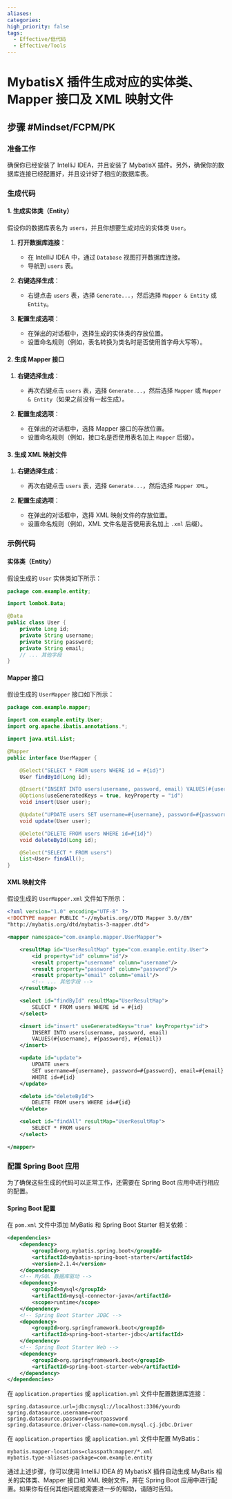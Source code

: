 ```yaml
---
aliases: 
categories: 
high_priority: false
tags:
  - Effective/低代码
  - Effective/Tools
---
```

#  MybatisX 插件生成对应的实体类、Mapper 接口及 XML 映射文件

## 步骤  #Mindset/FCPM/PK 
### 准备工作

确保你已经安装了 IntelliJ IDEA，并且安装了 MybatisX 插件。另外，确保你的数据库连接已经配置好，并且设计好了相应的数据库表。

### 生成代码

#### 1. 生成实体类（Entity）

假设你的数据库表名为 `users`，并且你想要生成对应的实体类 `User`。

1. **打开数据库连接**：
   - 在 IntelliJ IDEA 中，通过 `Database` 视图打开数据库连接。
   - 导航到 `users` 表。

2. **右键选择生成**：
   - 右键点击 `users` 表，选择 `Generate...`，然后选择 `Mapper & Entity` 或 `Entity`。

3. **配置生成选项**：
   - 在弹出的对话框中，选择生成的实体类的存放位置。
   - 设置命名规则（例如，表名转换为类名时是否使用首字母大写等）。

#### 2. 生成 Mapper 接口

1. **右键选择生成**：
   - 再次右键点击 `users` 表，选择 `Generate...`，然后选择 `Mapper` 或 `Mapper & Entity`（如果之前没有一起生成）。

2. **配置生成选项**：
   - 在弹出的对话框中，选择 Mapper 接口的存放位置。
   - 设置命名规则（例如，接口名是否使用表名加上 `Mapper` 后缀）。

#### 3. 生成 XML 映射文件

1. **右键选择生成**：
   - 再次右键点击 `users` 表，选择 `Generate...`，然后选择 `Mapper XML`。

2. **配置生成选项**：
   - 在弹出的对话框中，选择 XML 映射文件的存放位置。
   - 设置命名规则（例如，XML 文件名是否使用表名加上 `.xml` 后缀）。

### 示例代码

#### 实体类（Entity）

假设生成的 `User` 实体类如下所示：

```java
package com.example.entity;

import lombok.Data;

@Data
public class User {
    private Long id;
    private String username;
    private String password;
    private String email;
    // ... 其他字段
}
```

#### Mapper 接口

假设生成的 `UserMapper` 接口如下所示：

```java
package com.example.mapper;

import com.example.entity.User;
import org.apache.ibatis.annotations.*;

import java.util.List;

@Mapper
public interface UserMapper {

    @Select("SELECT * FROM users WHERE id = #{id}")
    User findById(Long id);

    @Insert("INSERT INTO users(username, password, email) VALUES(#{username}, #{password}, #{email})")
    @Options(useGeneratedKeys = true, keyProperty = "id")
    void insert(User user);

    @Update("UPDATE users SET username=#{username}, password=#{password}, email=#{email} WHERE id=#{id}")
    void update(User user);

    @Delete("DELETE FROM users WHERE id=#{id}")
    void deleteById(Long id);

    @Select("SELECT * FROM users")
    List<User> findAll();
}
```

#### XML 映射文件

假设生成的 `UserMapper.xml` 文件如下所示：

```xml
<?xml version="1.0" encoding="UTF-8" ?>
<!DOCTYPE mapper PUBLIC "-//mybatis.org//DTD Mapper 3.0//EN"
"http://mybatis.org/dtd/mybatis-3-mapper.dtd">

<mapper namespace="com.example.mapper.UserMapper">

    <resultMap id="UserResultMap" type="com.example.entity.User">
        <id property="id" column="id"/>
        <result property="username" column="username"/>
        <result property="password" column="password"/>
        <result property="email" column="email"/>
        <!-- ... 其他字段 -->
    </resultMap>

    <select id="findById" resultMap="UserResultMap">
        SELECT * FROM users WHERE id = #{id}
    </select>

    <insert id="insert" useGeneratedKeys="true" keyProperty="id">
        INSERT INTO users(username, password, email)
        VALUES(#{username}, #{password}, #{email})
    </insert>

    <update id="update">
        UPDATE users
        SET username=#{username}, password=#{password}, email=#{email}
        WHERE id=#{id}
    </update>

    <delete id="deleteById">
        DELETE FROM users WHERE id=#{id}
    </delete>

    <select id="findAll" resultMap="UserResultMap">
        SELECT * FROM users
    </select>

</mapper>
```

### 配置 Spring Boot 应用

为了确保这些生成的代码可以正常工作，还需要在 Spring Boot 应用中进行相应的配置。

#### Spring Boot 配置

在 `pom.xml` 文件中添加 MyBatis 和 Spring Boot Starter 相关依赖：

```xml
<dependencies>
    <dependency>
        <groupId>org.mybatis.spring.boot</groupId>
        <artifactId>mybatis-spring-boot-starter</artifactId>
        <version>2.1.4</version>
    </dependency>
    <!-- MySQL 数据库驱动 -->
    <dependency>
        <groupId>mysql</groupId>
        <artifactId>mysql-connector-java</artifactId>
        <scope>runtime</scope>
    </dependency>
    <!-- Spring Boot Starter JDBC -->
    <dependency>
        <groupId>org.springframework.boot</groupId>
        <artifactId>spring-boot-starter-jdbc</artifactId>
    </dependency>
    <!-- Spring Boot Starter Web -->
    <dependency>
        <groupId>org.springframework.boot</groupId>
        <artifactId>spring-boot-starter-web</artifactId>
    </dependency>
</dependencies>
```

在 `application.properties` 或 `application.yml` 文件中配置数据库连接：

```properties
spring.datasource.url=jdbc:mysql://localhost:3306/yourdb
spring.datasource.username=root
spring.datasource.password=yourpassword
spring.datasource.driver-class-name=com.mysql.cj.jdbc.Driver
```

在 `application.properties` 或 `application.yml` 文件中配置 MyBatis：

```properties
mybatis.mapper-locations=classpath:mapper/*.xml
mybatis.type-aliases-package=com.example.entity
```

通过上述步骤，你可以使用 IntelliJ IDEA 的 MybatisX 插件自动生成 MyBatis 相关的实体类、Mapper 接口和 XML 映射文件，并在 Spring Boot 应用中进行配置。如果你有任何其他问题或需要进一步的帮助，请随时告知。